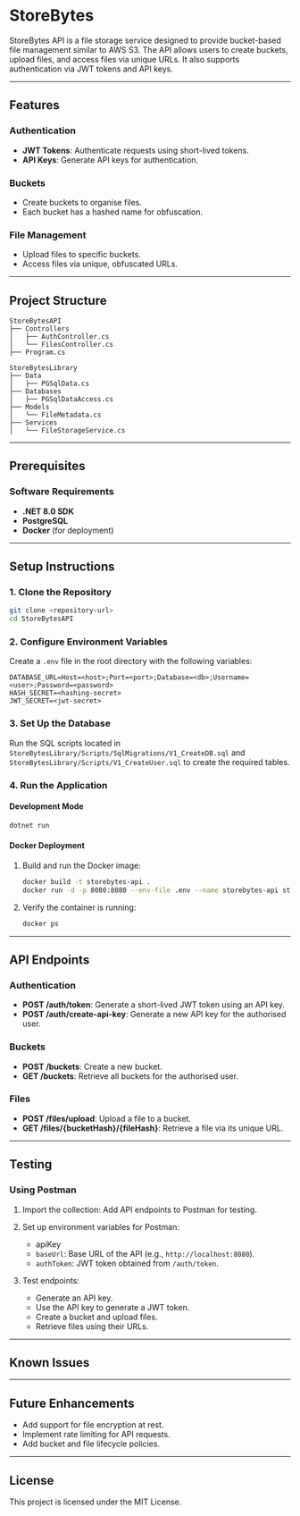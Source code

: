 ﻿# StoreBytes

StoreBytes API is a file storage service designed to provide bucket-based file management similar to AWS S3. The API allows users to create buckets, upload files, and access files via unique URLs. It also supports authentication via JWT tokens and API keys.

---

## Features

### Authentication
- **JWT Tokens**: Authenticate requests using short-lived tokens.
- **API Keys**: Generate API keys for authentication.

### Buckets
- Create buckets to organise files.
- Each bucket has a hashed name for obfuscation.

### File Management
- Upload files to specific buckets.
- Access files via unique, obfuscated URLs.

---

## Project Structure

```
StoreBytesAPI
├── Controllers
│   ├── AuthController.cs
│   └── FilesController.cs
├── Program.cs

StoreBytesLibrary
├── Data
│   ├── PGSqlData.cs
├── Databases
│   ├── PGSqlDataAccess.cs
├── Models
│   └── FileMetadata.cs
├── Services
│   └── FileStorageService.cs
```

---

## Prerequisites

### Software Requirements
- **.NET 8.0 SDK**
- **PostgreSQL**
- **Docker** (for deployment)

---

## Setup Instructions

### 1. Clone the Repository
```bash
git clone <repository-url>
cd StoreBytesAPI
```

### 2. Configure Environment Variables
Create a `.env` file in the root directory with the following variables:
```env
DATABASE_URL=Host=<host>;Port=<port>;Database=<db>;Username=<user>;Password=<password>
HASH_SECRET=<hashing-secret>
JWT_SECRET=<jwt-secret>
```

### 3. Set Up the Database
Run the SQL scripts located in `StoreBytesLibrary/Scripts/SqlMigrations/V1_CreateDB.sql` and `StoreBytesLibrary/Scripts/V1_CreateUser.sql` to create the required tables.

### 4. Run the Application

#### Development Mode
```bash
dotnet run
```

#### Docker Deployment
1. Build and run the Docker image:
	```bash
	docker build -t storebytes-api .
	docker run -d -p 8080:8080 --env-file .env --name storebytes-api storebytes-api
	```

2. Verify the container is running:
	```bash 
	docker ps
	```

---

## API Endpoints

### Authentication
- **POST /auth/token**: Generate a short-lived JWT token using an API key.
- **POST /auth/create-api-key**: Generate a new API key for the authorised user.

### Buckets
- **POST /buckets**: Create a new bucket.
- **GET /buckets**: Retrieve all buckets for the authorised user.

### Files
- **POST /files/upload**: Upload a file to a bucket.
- **GET /files/{bucketHash}/{fileHash}**: Retrieve a file via its unique URL.

---

## Testing

### Using Postman
1. Import the collection: Add API endpoints to Postman for testing.
2. Set up environment variables for Postman:
	- apiKey
	- `baseUrl`: Base URL of the API (e.g., `http://localhost:8080`).
	- `authToken`: JWT token obtained from `/auth/token`.

3. Test endpoints:
	- Generate an API key.
	- Use the API key to generate a JWT token.
	- Create a bucket and upload files.
	- Retrieve files using their URLs.

---

## Known Issues


---

## Future Enhancements
- Add support for file encryption at rest.
- Implement rate limiting for API requests.
- Add bucket and file lifecycle policies.

---

## License
This project is licensed under the MIT License.
